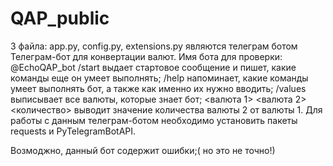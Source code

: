# QAP_public
3 файла: app.py, config.py, extensions.py являются телеграм ботом
Телеграм-бот для конвертации валют.
Имя бота для проверки: @EchoQAP_bot
/start выдает стартовое сообщение и пишет, какие команды еще он умеет выполнять;
/help напоминает, какие команды умеет выполнять бот, а также как именно их нужно вводить;
/values выписывает все валюты, которые знает бот;
<валюта 1> <валюта 2> <количество> выводит значение количества валюты 2 от валюты 1.
Для работы с данным телеграм-ботом необходимо установить пакеты requests и PyTelegramBotAPI.

Возмоджно, данный бот содержит ошибки;( но это не точно!)
